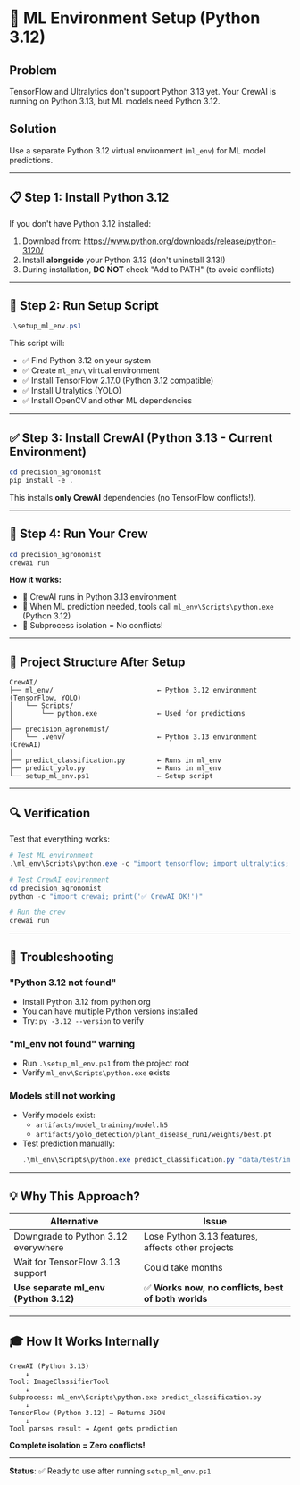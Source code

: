# 🔧 ML Environment Setup (Python 3.12)

## Problem
TensorFlow and Ultralytics don't support Python 3.13 yet. Your CrewAI is running on Python 3.13, but ML models need Python 3.12.

## Solution
Use a separate Python 3.12 virtual environment (`ml_env`) for ML model predictions.

---

## 📋 Step 1: Install Python 3.12

If you don't have Python 3.12 installed:

1. Download from: https://www.python.org/downloads/release/python-3120/
2. Install **alongside** your Python 3.13 (don't uninstall 3.13!)
3. During installation, **DO NOT** check "Add to PATH" (to avoid conflicts)

---

## 🚀 Step 2: Run Setup Script

```powershell
.\setup_ml_env.ps1
```

This script will:
- ✅ Find Python 3.12 on your system
- ✅ Create `ml_env\` virtual environment
- ✅ Install TensorFlow 2.17.0 (Python 3.12 compatible)
- ✅ Install Ultralytics (YOLO)
- ✅ Install OpenCV and other ML dependencies

---

## ✅ Step 3: Install CrewAI (Python 3.13 - Current Environment)

```powershell
cd precision_agronomist
pip install -e .
```

This installs **only CrewAI** dependencies (no TensorFlow conflicts!).

---

## 🎯 Step 4: Run Your Crew

```powershell
cd precision_agronomist
crewai run
```

**How it works:**
- 🤖 CrewAI runs in Python 3.13 environment
- 🔧 When ML prediction needed, tools call `ml_env\Scripts\python.exe` (Python 3.12)
- 🌱 Subprocess isolation = No conflicts!

---

## 📁 Project Structure After Setup

```
CrewAI/
├── ml_env/                          ← Python 3.12 environment (TensorFlow, YOLO)
│   └── Scripts/
│       └── python.exe               ← Used for predictions
│
├── precision_agronomist/
│   └── .venv/                       ← Python 3.13 environment (CrewAI)
│
├── predict_classification.py        ← Runs in ml_env
├── predict_yolo.py                  ← Runs in ml_env
└── setup_ml_env.ps1                 ← Setup script
```

---

## 🔍 Verification

Test that everything works:

```powershell
# Test ML environment
.\ml_env\Scripts\python.exe -c "import tensorflow; import ultralytics; print('✅ ML env OK!')"

# Test CrewAI environment
cd precision_agronomist
python -c "import crewai; print('✅ CrewAI OK!')"

# Run the crew
crewai run
```

---

## 🐛 Troubleshooting

### "Python 3.12 not found"
- Install Python 3.12 from python.org
- You can have multiple Python versions installed
- Try: `py -3.12 --version` to verify

### "ml_env not found" warning
- Run `.\setup_ml_env.ps1` from the project root
- Verify `ml_env\Scripts\python.exe` exists

### Models still not working
- Verify models exist:
  - `artifacts/model_training/model.h5`
  - `artifacts/yolo_detection/plant_disease_run1/weights/best.pt`
- Test prediction manually:
  ```powershell
  .\ml_env\Scripts\python.exe predict_classification.py "data/test/image.jpg" "artifacts/model_training/model.h5" "artifacts/model_training/class_names.json"
  ```

---

## 💡 Why This Approach?

| Alternative | Issue |
|-------------|-------|
| Downgrade to Python 3.12 everywhere | Lose Python 3.13 features, affects other projects |
| Wait for TensorFlow 3.13 support | Could take months |
| **Use separate ml_env (Python 3.12)** | ✅ **Works now, no conflicts, best of both worlds** |

---

## 🎓 How It Works Internally

```
CrewAI (Python 3.13)
    ↓
Tool: ImageClassifierTool
    ↓
Subprocess: ml_env\Scripts\python.exe predict_classification.py
    ↓
TensorFlow (Python 3.12) → Returns JSON
    ↓
Tool parses result → Agent gets prediction
```

**Complete isolation = Zero conflicts!**

---

**Status**: ✅ Ready to use after running `setup_ml_env.ps1`

